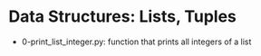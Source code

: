 # Data Structures: Lists, Tuples
* 0-print_list_integer.py: function that prints all integers of a list
